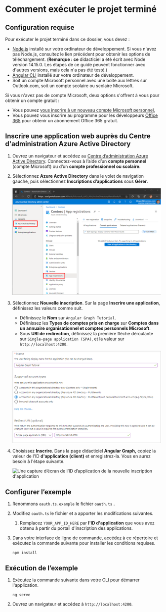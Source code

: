 # <a name="how-to-run-the-completed-project"></a>Comment exécuter le projet terminé

## <a name="prerequisites"></a>Configuration requise

Pour exécuter le projet terminé dans ce dossier, vous devez :

- [Node.js](https://nodejs.org) installé sur votre ordinateur de développement. Si vous n'avez pas Node.js, consultez le lien précédent pour obtenir les options de téléchargement. (**Remarque : ce** didacticiel a été écrit avec Node version 14.15.0. Les étapes de ce guide peuvent fonctionner avec d'autres versions, mais cela n'a pas été testé.)
- [Angular CLI](https://cli.angular.io/) installé sur votre ordinateur de développement.
- Soit un compte Microsoft personnel avec une boîte aux lettres sur Outlook.com, soit un compte scolaire ou scolaire Microsoft.

Si vous n'avez pas de compte Microsoft, deux options s'offrent à vous pour obtenir un compte gratuit :

- Vous pouvez [vous inscrire à un nouveau compte Microsoft personnel.](https://signup.live.com/signup?wa=wsignin1.0&rpsnv=12&ct=1454618383&rver=6.4.6456.0&wp=MBI_SSL_SHARED&wreply=https://mail.live.com/default.aspx&id=64855&cbcxt=mai&bk=1454618383&uiflavor=web&uaid=b213a65b4fdc484382b6622b3ecaa547&mkt=E-US&lc=1033&lic=1)
- Vous pouvez vous inscrire au programme pour les développeurs [Office 365](https://developer.microsoft.com/office/dev-program) pour obtenir un abonnement Office 365 gratuit.

## <a name="register-a-web-application-with-the-azure-active-directory-admin-center"></a>Inscrire une application web auprès du Centre d'administration Azure Active Directory

1. Ouvrez un navigateur et accédez au [Centre d’administration Azure Active Directory](https://aad.portal.azure.com). Connectez-vous à l’aide d’un **compte personnel** (compte Microsoft) ou d’un **compte professionnel ou scolaire**.

1. Sélectionnez **Azure Active Directory** dans le volet de navigation gauche, puis sélectionnez **Inscriptions d’applications** sous **Gérer**.

    ![Une capture d’écran des inscriptions d’applications ](/tutorial/images/aad-portal-app-registrations.png)

1. Sélectionnez **Nouvelle inscription**. Sur la page **Inscrire une application**, définissez les valeurs comme suit.

    - Définissez le **Nom** sur `Angular Graph Tutorial`.
    - Définissez les **Types de comptes pris en charge** sur **Comptes dans un annuaire organisationnel et comptes personnels Microsoft**.
    - Sous **URI de redirection**, définissez la première flèche déroulante sur `Single-page application (SPA)`, et la valeur sur `http://localhost:4200`.

    ![Capture d’écran de la page Inscrire une application](/tutorial/images/aad-register-an-app.png)

1. Choisissez **Inscrire**. Dans la page didacticiel **Angular Graph,** copiez la valeur de l'ID **d'application (client)** et enregistrez-la. Vous en aurez besoin à l'étape suivante.

    ![Une capture d’écran de l’ID d’application de la nouvelle inscription d'application](/tutorial/images/aad-application-id.png)

## <a name="configure-the-sample"></a>Configurer l’exemple

1. Renommons `oauth.ts.example` le fichier `oauth.ts` .
1. Modifiez `oauth.ts` le fichier et a apporter les modifications suivantes.
    1. Remplacez `YOUR_APP_ID_HERE` par **l'ID d'application** que vous avez obtenu à partir du portail d'inscription des applications.
1. Dans votre interface de ligne de commande, accédez à ce répertoire et exécutez la commande suivante pour installer les conditions requises.

    ```Shell
    npm install
    ```

## <a name="run-the-sample"></a>Exécution de l’exemple

1. Exécutez la commande suivante dans votre CLI pour démarrer l'application.

    ```Shell
    ng serve
    ```

1. Ouvrez un navigateur et accédez à `http://localhost:4200`.
